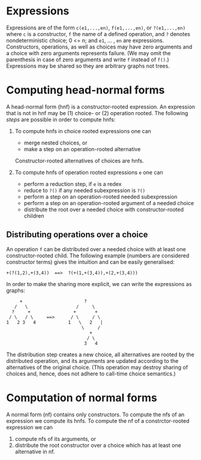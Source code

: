Expressions
===========

Expressions are of the form `c(e1,...,en)`, `f(e1,...,en)`, or
`?(e1,...,en)` where `c` is a constructor, `f` the name of a defined
operation, and `?` denotes nondeterministic choice; 0 <= n; and `e1`,
... , `en` are expressions. Constructors, operations, as well as
choices may have zero arguments and a choice with zero arguments
represents failure. (We may omit the parenthesis in case of zero
arguments and write `f` instead of `f()`.) Expressions may be shared
so they are arbitrary graphs not trees.

Computing head-normal forms
===========================

A head-normal form (hnf) is a constructor-rooted expression. An
expression that is not in hnf may be (1) choice- or (2) operation
rooted. The following *steps* are possible in order to compute hnfs:

  1. To compute hnfs in choice rooted expressions one can
       * merge nested choices, or
       * make a step on an operation-rooted alternative

     Constructor-rooted alternatives of choices are hnfs.

  2. To compute hnfs of operation rooted expressions `e` one can
       * perform a reduction step, if `e` is a redex
       * reduce to `?()` if any needed subexpression is `?()`
       * perform a step on an operation-rooted needed subexpression
       * perform a step on an operation-rooted argument of a needed choice
       * distribute the root over a needed choice with
         constructor-rooted children

Distributing operations over a choice
-------------------------------------

An operation `f` can be distributed over a needed choice with at least
one constructor-rooted child. The following example (numbers are
considered constructor terms) gives the intuition and can be easily
generalised:

    +(?(1,2),+(3,4))  ==>  ?(+(1,+(3,4)),+(2,+(3,4)))

In order to make the sharing more explicit, we can write the
expressions as graphs:

         +                       ?
       /   \                  /     \
      ?     +                +       +
     / \   / \     ==>      / \     / \
    1   2 3   4            1   \   2   |
                                \     /
                                   +
                                  / \
                                 3   4

The distribution step creates a new choice, all alternatives are
rooted by the distributed operation, and its arguments are updated
according to the alternatives of the original choice. (This operation
may destroy sharing of choices and, hence, does not adhere to
call-time choice semantics.)

Computation of normal forms
===========================

A normal form (nf) contains only constructors. To compute the nfs of
an expression we compute its hnfs. To compute the nf of a
constrctor-rooted expression we can

  1. compute nfs of its arguments, or
  2. distribute the root constructor over a choice which has at least one
     alternative in nf.


